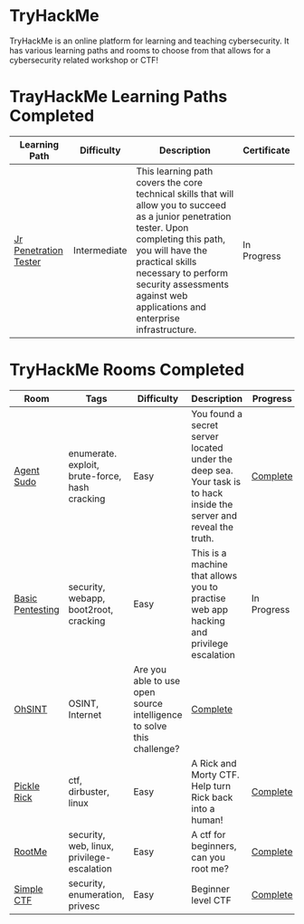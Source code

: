# TryHackMe
TryHackMe is an online platform for learning and teaching cybersecurity. It has various learning paths and rooms to choose from that allows for a cybersecurity related workshop or CTF!

# TrayHackMe Learning Paths Completed
Learning Path | Difficulty | Description | Certificate
--- | --- | --- | ---
[Jr Penetration Tester](https://tryhackme.com/paths) | Intermediate |  This learning path covers the core technical skills that will allow you to succeed as a junior penetration tester. Upon completing this path, you will have the practical skills necessary to perform security assessments against web applications and enterprise infrastructure. | In Progress

# TryHackMe Rooms Completed
Room | Tags | Difficulty | Description | Progress
--- | --- | --- | --- | ---
[Agent Sudo](https://tryhackme.com/room/agentsudoctf#) |enumerate. exploit, brute-force, hash cracking|Easy |You found a secret server located under the deep sea. Your task is to hack inside the server and reveal the truth. |[Complete](https://github.com/annalisallan/TryHackMe/tree/main/Agent%20Sudo)
[Basic Pentesting](https://tryhackme.com/room/basicpentestingjt) |security, webapp, boot2root, cracking|Easy |This is a machine that allows you to practise web app hacking and privilege escalation| In Progress
[OhSINT](https://tryhackme.com/room/ohsint#) |OSINT, Internet|Are you able to use open source intelligence to solve this challenge? | [Complete]([OhSINT](https://github.com/annalisallan/TryHackMe/tree/main/OhSINT))
[Pickle Rick](https://tryhackme.com/room/picklerick) |ctf, dirbuster, linux|Easy| A Rick and Morty CTF. Help turn Rick back into a human! |[Complete](https://github.com/annalisallan/TryHackMe/tree/main/Pickle%20Rick)
[RootMe](https://tryhackme.com/room/rrootme#) |security, web, linux, privilege-escalation |Easy|A ctf for beginners, can you root me? |[Complete](https://github.com/annalisallan/TryHackMe/tree/main/RootMe)
[Simple CTF](https://tryhackme.com/room/easyctf#)|security, enumeration, privesc|Easy|Beginner level CTF| [Complete](https://github.com/annalisallan/TryHackMe/tree/main/Simple%20CTF)
